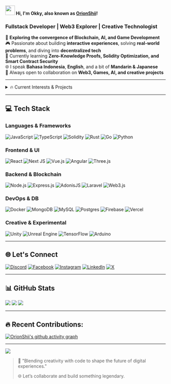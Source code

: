 <h4 align="left"><img src="https://raw.githubusercontent.com/sidbelbase/sidbelbase/master/wave.gif" width="30px"><strong> Hi, I'm Okky, also known as <a href="https://github.com/OrionShii/">OrionShii</a>!</strong></h4>

### Fullstack Developer | Web3 Explorer | Creative Technologist

🚀 **Exploring the convergence of Blockchain, AI, and Game Development**  
🎮 Passionate about building **interactive experiences**, solving **real-world problems**, and diving into **decentralized tech**  
🧠 Currently learning **Zero-Knowledge Proofs, Solidity Optimization, and Smart Contract Security**  
🌐 I speak **Bahasa Indonesia**, **English**, and a bit of **Mandarin & Japanese**  
🎯 Always open to collaboration on **Web3, Games, AI, and creative projects**  

---

<details>
  <summary>🔥 Current Interests & Projects</summary>

- 🎮 **Learning Game Dev** – Building simple games to understand core logic, design, and player interaction  
- 🧠 **Exploring AI** – Testing small models and tools to automate tasks and generate content  
- ⛓️ **Practicing Web3** – Deploying smart contracts using **Solidity**, **Hardhat**, and **Web3.js**  

</details>


---

## 💻 Tech Stack

### **Languages & Frameworks**
![JavaScript](https://img.shields.io/badge/javascript-%23323330.svg?style=flat-square&logo=javascript&logoColor=%23F7DF1E)
![TypeScript](https://img.shields.io/badge/typescript-%23007ACC.svg?style=flat-square&logo=typescript&logoColor=white)
![Solidity](https://img.shields.io/badge/Solidity-%23363636.svg?style=flat-square&logo=solidity&logoColor=white)
![Rust](https://img.shields.io/badge/rust-%23000000.svg?style=flat-square&logo=rust&logoColor=white)
![Go](https://img.shields.io/badge/go-%2300ADD8.svg?style=flat-square&logo=go&logoColor=white)
![Python](https://img.shields.io/badge/python-3670A0?style=flat-square&logo=python&logoColor=ffdd54)

### **Frontend & UI**
![React](https://img.shields.io/badge/react-%2320232a.svg?style=flat-square&logo=react&logoColor=%2361DAFB)
![Next JS](https://img.shields.io/badge/Next-black?style=flat-square&logo=next.js&logoColor=white)
![Vue.js](https://img.shields.io/badge/vue.js-%2335495e.svg?style=flat-square&logo=vuedotjs&logoColor=%234FC08D)
![Angular](https://img.shields.io/badge/angular-%23DD0031.svg?style=flat-square&logo=angular&logoColor=white)
![Three.js](https://img.shields.io/badge/threejs-black?style=flat-square&logo=three.js&logoColor=white)

### **Backend & Blockchain**
![Node.js](https://img.shields.io/badge/node.js-6DA55F?style=flat-square&logo=node.js&logoColor=white)
![Express.js](https://img.shields.io/badge/express.js-%23404d59.svg?style=flat-square&logo=express&logoColor=%2361DAFB)
![AdonisJS](https://img.shields.io/badge/adonisjs-%23220052.svg?style=flat-square&logo=adonisjs&logoColor=white)
![Laravel](https://img.shields.io/badge/laravel-%23FF2D20.svg?style=flat-square&logo=laravel&logoColor=white)
![Web3.js](https://img.shields.io/badge/web3.js-F16822?style=flat-square&logo=web3.js&logoColor=white)

### **DevOps & DB**
![Docker](https://img.shields.io/badge/docker-%230db7ed.svg?style=flat-square&logo=docker&logoColor=white)
![MongoDB](https://img.shields.io/badge/MongoDB-%234ea94b.svg?style=flat-square&logo=mongodb&logoColor=white)
![MySQL](https://img.shields.io/badge/mysql-4479A1.svg?style=flat-square&logo=mysql&logoColor=white)
![Postgres](https://img.shields.io/badge/postgres-%23316192.svg?style=flat-square&logo=postgresql&logoColor=white)
![Firebase](https://img.shields.io/badge/firebase-%23039BE5.svg?style=flat-square&logo=firebase)
![Vercel](https://img.shields.io/badge/vercel-%23000000.svg?style=flat-square&logo=vercel&logoColor=white)

### **Creative & Experimental**
![Unity](https://img.shields.io/badge/unity-%23000000.svg?style=flat-square&logo=unity&logoColor=white)
![Unreal Engine](https://img.shields.io/badge/unrealengine-%23313131.svg?style=flat-square&logo=unrealengine&logoColor=white)
![TensorFlow](https://img.shields.io/badge/TensorFlow-%23FF6F00.svg?style=flat-square&logo=TensorFlow&logoColor=white)
![Arduino](https://img.shields.io/badge/-Arduino-00979D?style=flat-square&logo=Arduino&logoColor=white)

---


## 🌐 Let's Connect

[![Discord](https://img.shields.io/badge/Discord-%237289DA.svg?logo=discord&logoColor=white)](https://discord.gg/C3MeUVKRCD)
[![Facebook](https://img.shields.io/badge/Facebook-%231877F2.svg?logo=Facebook&logoColor=white)](https://www.facebook.com/share/15kMqPRoTr/)
[![Instagram](https://img.shields.io/badge/Instagram-%23E4405F.svg?logo=Instagram&logoColor=white)](https://www.instagram.com/zennshii/)
[![LinkedIn](https://img.shields.io/badge/LinkedIn-%230077B5.svg?logo=linkedin&logoColor=white)](https://www.linkedin.com/in/okkytw)
[![X](https://img.shields.io/badge/X-black.svg?logo=X&logoColor=white)](https://x.com/Okky_TW)

---

## 📊 GitHub Stats

![](https://github-readme-stats.vercel.app/api?username=OrionShii&theme=dark&hide_border=false&include_all_commits=true&count_private=true)
![](https://nirzak-streak-stats.vercel.app/?user=OrionShii&theme=dark&hide_border=false)
![](https://github-readme-stats.vercel.app/api/top-langs/?username=OrionShii&theme=dark&hide_border=false&include_all_commits=true&count_private=true&layout=compact)

---
## 🔥 Recent Contributions:
[![OrionShii's github activity graph](https://github-readme-activity-graph.vercel.app/graph?username=OrionShii&bg_color=000000&color=00e1ff&line=1bc4f5&point=ffffff&area=true&hide_border=true)](https://github.com/ashutosh00710/github-readme-activity-graph)

---

[![](https://visitcount.itsvg.in/api?id=OrionShii&icon=5&color=0)](https://visitcount.itsvg.in)

> 🚀 "Blending creativity with code to shape the future of digital experiences."
>  
> 🌐 Let’s collaborate and build something legendary.

<!-- Proudly crafted by OrionShii -->
